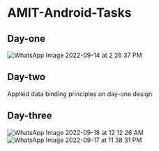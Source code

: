 # AMIT-Android-Tasks

## Day-one

![WhatsApp Image 2022-09-14 at 2 26 37 PM](https://user-images.githubusercontent.com/61332730/190153120-a03beae5-b9a7-4eb2-aead-06351667a778.jpeg)

## Day-two
Applied data binding principles on day-one design

## Day-three

![WhatsApp Image 2022-09-18 at 12 12 26 AM](https://user-images.githubusercontent.com/61332730/190878026-396b8b11-da9b-4200-833c-2b369b5feb96.jpeg)
![WhatsApp Image 2022-09-17 at 11 38 31 PM](https://user-images.githubusercontent.com/61332730/190878027-88ebd270-33fe-42b0-868a-1799d8a225cb.jpeg)
